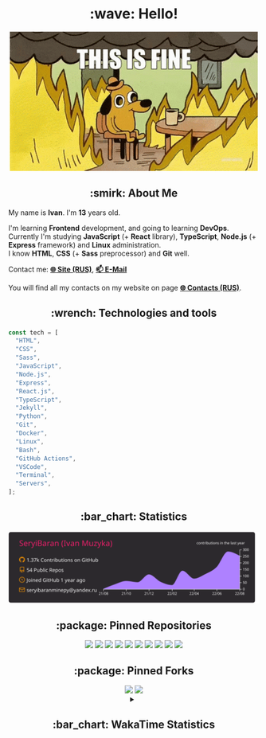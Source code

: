 <h1 align="center">:wave: Hello!</h1>

<p align="center"><img src="images/this-is-fine.gif" /></p>

<h2 align="center">:smirk: About Me</h2>

My name is **Ivan**. I'm **13** years old.

I'm learning **Frontend** development, and going to learning **DevOps**.  
Currently I'm studying **JavaScript** (+ **React** library), **TypeScript**, **Node.js** (+ **Express** framework) and **Linux** administration.  
I know **HTML**, **CSS** (+ **Sass** preprocessor) and **Git** well.

Contact me: [**:globe_with_meridians: Site (RUS)**](https://seryibaran.github.io), [**:mailbox: E-Mail**](mailto:seryibaranminepy@yandex.ru)

You will find all my contacts on my website on page [**:globe_with_meridians: Contacts (RUS)**](https://seryibaran.github.io/contacts).

<h2 align="center">:wrench: Technologies and tools</h2>

```js
const tech = [
  "HTML",
  "CSS",
  "Sass",
  "JavaScript",
  "Node.js",
  "Express",
  "React.js",
  "TypeScript",
  "Jekyll",
  "Python",
  "Git",
  "Docker",
  "Linux",
  "Bash",
  "GitHub Actions",
  "VSCode",
  "Terminal",
  "Servers",
];
```

<h2 align="center">:bar_chart: Statistics</h2>

<div align="center">
  <img src="https://raw.githubusercontent.com/SeryiBaran/seryibaran/master/profile-summary-card-output/monokai/0-profile-details.svg" />
</div>

<h2 align="center">:package: Pinned Repositories</h2>

<div align="center">
  <a href="https://github.com/SeryiBaran/seryibaran.github.io"><img src="https://github-readme-stats.vercel.app/api/pin/?username=SeryiBaran&repo=seryibaran.github.io" /></a>
  <a href="https://github.com/SeryiBaran/useUseful.js"><img src="https://github-readme-stats.vercel.app/api/pin/?username=SeryiBaran&repo=useUseful.js" /></a>
  <a href="https://github.com/SeryiBaran/Standard.css"><img src="https://github-readme-stats.vercel.app/api/pin/?username=SeryiBaran&repo=Standard.css" /></a>
  <a href="https://github.com/SeryiBaran/tg-it-chats"><img src="https://github-readme-stats.vercel.app/api/pin/?username=SeryiBaran&repo=tg-it-chats" /></a>
  <a href="https://github.com/SeryiBaran/dotfiles"><img src="https://github-readme-stats.vercel.app/api/pin/?username=SeryiBaran&repo=dotfiles" /></a>
  <a href="https://github.com/SeryiBaran/tools"><img src="https://github-readme-stats.vercel.app/api/pin/?username=SeryiBaran&repo=tools" /></a>
  <a href="https://github.com/SeryiBaran/ddtReactCourse"><img src="https://github-readme-stats.vercel.app/api/pin/?username=SeryiBaran&repo=ddtReactCourse" /></a>
  <a href="https://github.com/SeryiBaran/ivan-pylight-shot"><img src="https://github-readme-stats.vercel.app/api/pin/?username=SeryiBaran&repo=ivan-pylight-shot" /></a>
  <a href="https://github.com/SeryiBaran/mock-api"><img src="https://github-readme-stats.vercel.app/api/pin/?username=SeryiBaran&repo=mock-api" /></a>
  <a href="https://github.com/SeryiBaran/learn-web"><img src="https://github-readme-stats.vercel.app/api/pin/?username=SeryiBaran&repo=learn-web" /></a>
</div>

<h2 align="center">:package: Pinned Forks</h2>

<div align="center">
  <a href="https://github.com/Erghel/Answerius"><img src="https://github-readme-stats.vercel.app/api/pin/?username=Erghel&repo=Answerius" /></a>
  <a href="https://github.com/f5ociety/Trydex"><img src="https://github-readme-stats.vercel.app/api/pin/?username=f5ociety&repo=Trydex" /></a>
</div>

<details>
  <summary align="center"><h2>:bar_chart: WakaTime Statistics</h2></summary>

<!--START_SECTION:waka-->
![Code Time](http://img.shields.io/badge/Code%20Time-86%20hrs%2042%20mins-blue)

![Profile Views](http://img.shields.io/badge/Profile%20Views-5-blue)

**🐱 My GitHub Data** 

> 🏆 1,117 Contributions in the Year 2022
 > 
> 📦 303.9 kB Used in GitHub's Storage 
 > 
> 🚫 Not Opted to Hire
 > 
> 📜 64 Public Repositories 
 > 
> 🔑 1 Private Repository 
 > 
**I'm an Early 🐤** 

```text
🌞 Morning    210 commits    █████░░░░░░░░░░░░░░░░░░░░   20.55% 
🌆 Daytime    497 commits    ████████████░░░░░░░░░░░░░   48.63% 
🌃 Evening    309 commits    ███████░░░░░░░░░░░░░░░░░░   30.23% 
🌙 Night      6 commits      ░░░░░░░░░░░░░░░░░░░░░░░░░   0.59%

```
📅 **I'm Most Productive on Wednesday** 

```text
Monday       152 commits    ███░░░░░░░░░░░░░░░░░░░░░░   14.87% 
Tuesday      117 commits    ██░░░░░░░░░░░░░░░░░░░░░░░   11.45% 
Wednesday    207 commits    █████░░░░░░░░░░░░░░░░░░░░   20.25% 
Thursday     140 commits    ███░░░░░░░░░░░░░░░░░░░░░░   13.7% 
Friday       173 commits    ████░░░░░░░░░░░░░░░░░░░░░   16.93% 
Saturday     121 commits    ███░░░░░░░░░░░░░░░░░░░░░░   11.84% 
Sunday       112 commits    ██░░░░░░░░░░░░░░░░░░░░░░░   10.96%

```


📊 **This Week I Spent My Time On** 

```text
⌚︎ Time Zone: Europe/Moscow

💬 Programming Languages: 
JavaScript               1 hr 17 mins        ███████░░░░░░░░░░░░░░░░░░   30.74% 
HTML                     1 hr 5 mins         ██████░░░░░░░░░░░░░░░░░░░   26.03% 
YAML                     29 mins             ███░░░░░░░░░░░░░░░░░░░░░░   11.52% 
Markdown                 20 mins             ██░░░░░░░░░░░░░░░░░░░░░░░   8.13% 
JSON                     20 mins             ██░░░░░░░░░░░░░░░░░░░░░░░   7.93%

🔥 Editors: 
Sublime Text             2 hrs 30 mins       ███████████████░░░░░░░░░░   59.59% 
VS Code                  1 hr 42 mins        ██████████░░░░░░░░░░░░░░░   40.41%

🐱‍💻 Projects: 
browsersync-gui          1 hr 44 mins        ██████████░░░░░░░░░░░░░░░   41.37% 
Trydex                   41 mins             ████░░░░░░░░░░░░░░░░░░░░░   16.56% 
seryibaran.github.io     26 mins             ██░░░░░░░░░░░░░░░░░░░░░░░   10.52% 
parcel-picnic-starter    16 mins             █░░░░░░░░░░░░░░░░░░░░░░░░   6.44% 
cpp-xterm-run            15 mins             █░░░░░░░░░░░░░░░░░░░░░░░░   5.93%

💻 Operating System: 
Linux                    4 hrs 13 mins       █████████████████████████   100.0%

```

**I Mostly Code in JavaScript** 

```text
JavaScript               17 repos            ████████░░░░░░░░░░░░░░░░░   32.08% 
HTML                     12 repos            █████░░░░░░░░░░░░░░░░░░░░   22.64% 
SCSS                     6 repos             ██░░░░░░░░░░░░░░░░░░░░░░░   11.32% 
Python                   5 repos             ██░░░░░░░░░░░░░░░░░░░░░░░   9.43% 
CSS                      3 repos             █░░░░░░░░░░░░░░░░░░░░░░░░   5.66%

```


**Timeline**

![Chart not found](https://raw.githubusercontent.com/SeryiBaran/SeryiBaran/master/charts/bar_graph.png) 


 Last Updated on 25/08/2022 12:41:31 UTC
<!--END_SECTION:waka-->

</details>
